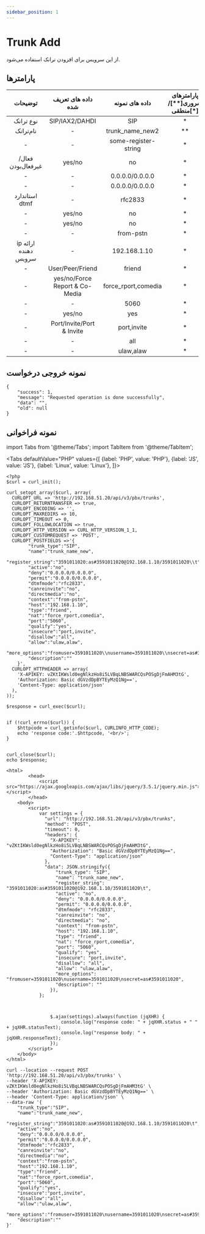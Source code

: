 ```yaml
---
sidebar_position: 1
---
```

# Trunk Add

از این سرویس برای افزودن ترانک استفاده می‌شود.

## پارامتر‌ها
|        توضیحات       |       داده های تعریف شده       |    داده های نمونه    | پارامترهای ضروری[**]/منطقی[*] |    پارامترها    |
|:--------------------:|:------------------------------:|:--------------------:|:----------------------:|:---------------:|
|       نوع ترانک      |         SIP/IAX2/DAHDI         |          SIP         |            *           |    trunk_type   |
|       نام‌ترانک       |                -               |    trunk_name_new2   |           **           |       name      |
|           -          |                -               | some-register-string |            *           | register_string |
|   فعال/غیرفعال‌بودن   |             yes/no             |          no          |            *           |      active     |
|           -          |                -               |    0.0.0.0/0.0.0.0   |            *           |       deny      |
|           -          |                -               |    0.0.0.0/0.0.0.0   |            *           |      permit     |
|    استاندارد dtmf    |                -               |        rfc2833       |            *           |     dtmfmode    |
|           -          |             yes/no             |          no          |            *           |   canreinvite   |
|           -          |             yes/no             |          no          |            *           |   directmedia   |
|           -          |                -               |       from-pstn      |            *           |     context     |
| ip ارائه دهنده سرویس |                -               |     192.168.1.10     |            *           |       host      |
|           -          |        User/Peer/Friend        |        friend        |            *           |       type      |
|           -          | yes/no/Force Report & Co-Media |  force_rport,comedia |            *           |       nat       |
|           -          |                -               |         5060         |            *           |       port      |
|           -          |             yes/no             |          yes         |            *           |     qualify     |
|           -          |    Port/Invite/Port & Invite   |      port,invite     |            *           |     insecure    |
|           -          |                -               |          all         |            *           |     disallow    |
|           -          |                -               |       ulaw,alaw      |            *           |      allow      |

## نمونه خروجی درخواست

```shell
{
    "success": 1,
    "message": "Requested operation is done successfully",
    "data": "",
    "old": null
}
```


## نمونه فراخوانی

import Tabs from '@theme/Tabs';
import TabItem from '@theme/TabItem';

<Tabs
    defaultValue="PHP"
    values={[
        {label: 'PHP', value: 'PHP'},
        {label: 'JS', value: 'JS'},
		{label: 'Linux', value: 'Linux'},
    ]}>
<TabItem value="PHP">

	<?php
	$curl = curl_init();

	curl_setopt_array($curl, array(
	  CURLOPT_URL => 'http://192.168.51.20/api/v3/pbx/trunks',
	  CURLOPT_RETURNTRANSFER => true,
	  CURLOPT_ENCODING => '',
	  CURLOPT_MAXREDIRS => 10,
	  CURLOPT_TIMEOUT => 0,
	  CURLOPT_FOLLOWLOCATION => true,
	  CURLOPT_HTTP_VERSION => CURL_HTTP_VERSION_1_1,
	  CURLOPT_CUSTOMREQUEST => 'POST',
	  CURLOPT_POSTFIELDS =>'{
			"trunk_type":"SIP",
			"name":"trunk_name_new",
			"register_string":"3591011020:as#3591011020@192.168.1.10/3591011020\\t",
			"active":"no",
			"deny":"0.0.0.0/0.0.0.0",
			"permit":"0.0.0.0/0.0.0.0",
			"dtmfmode":"rfc2833",
			"canreinvite":"no",
			"directmedia":"no",
			"context":"from-pstn",
			"host":"192.168.1.10",
			"type":"friend",
			"nat":"force_rport,comedia",
			"port":"5060",
			"qualify":"yes",
			"insecure":"port,invite",
			"disallow":"all",
			"allow":"ulaw,alaw",
			"more_options":"fromuser=3591011020\\nusername=3591011020\\nsecret=as#3591011020",
			"description":""
		}',
	  CURLOPT_HTTPHEADER => array(
		'X-APIKEY: vZKtIKWsld0egNlkzHo8i5LVBqLNBSWARCQsPOSgDjFmAHM3tG',
		'Authorization: Basic dGVzdDpBYTEyMzQ1Ng==',
		'Content-Type: application/json'
	  ),
	));

	$response = curl_exec($curl);


	if (!curl_errno($curl)) {
		$httpcode = curl_getinfo($curl, CURLINFO_HTTP_CODE);
		echo 'response code:'.$httpcode, '<br/>';
	}


	curl_close($curl);
	echo $response;


</TabItem>
<TabItem value="JS">

	
	<html>
			<head>
				<script src="https://ajax.googleapis.com/ajax/libs/jquery/3.5.1/jquery.min.js"></script>
			</head>
		<body>
			<script>
				var settings = {
				  "url": "http://192.168.51.20/api/v3/pbx/trunks",
				  "method": "POST",
				  "timeout": 0,
				  "headers": {
					"X-APIKEY": "vZKtIKWsld0egNlkzHo8i5LVBqLNBSWARCQsPOSgDjFmAHM3tG",
					"Authorization": "Basic dGVzdDpBYTEyMzQ1Ng==",
					"Content-Type": "application/json"
				  },
				  "data": JSON.stringify({
					  "trunk_type": "SIP",
					  "name": "trunk_name_new",
					  "register_string": "3591011020:as#3591011020@192.168.1.10/3591011020\t",
					  "active": "no",
					  "deny": "0.0.0.0/0.0.0.0",
					  "permit": "0.0.0.0/0.0.0.0",
					  "dtmfmode": "rfc2833",
					  "canreinvite": "no",
					  "directmedia": "no",
					  "context": "from-pstn",
					  "host": "192.168.1.10",
					  "type": "friend",
					  "nat": "force_rport,comedia",
					  "port": "5060",
					  "qualify": "yes",
					  "insecure": "port,invite",
					  "disallow": "all",
					  "allow": "ulaw,alaw",
					  "more_options": "fromuser=3591011020\nusername=3591011020\nsecret=as#3591011020",
					  "description": ""
					}),
				};



					$.ajax(settings).always(function (jqXHR) {
						console.log("response code: " + jqXHR.status + " " + jqXHR.statusText);
						console.log("response body: " + jqXHR.responseText);
					});
			</script>
		</body>
	</html>
	

</TabItem>
<TabItem value="Linux">

	curl --location --request POST 'http://192.168.51.20/api/v3/pbx/trunks' \
	--header 'X-APIKEY: vZKtIKWsld0egNlkzHo8i5LVBqLNBSWARCQsPOSgDjFmAHM3tG' \
	--header 'Authorization: Basic dGVzdDpBYTEyMzQ1Ng==' \
	--header 'Content-Type: application/json' \
	--data-raw '{
		"trunk_type":"SIP",
		"name":"trunk_name_new",
		"register_string":"3591011020:as#3591011020@192.168.1.10/3591011020\t",
		"active":"no",
		"deny":"0.0.0.0/0.0.0.0",
		"permit":"0.0.0.0/0.0.0.0",
		"dtmfmode":"rfc2833",
		"canreinvite":"no",
		"directmedia":"no",
		"context":"from-pstn",
		"host":"192.168.1.10",
		"type":"friend",
		"nat":"force_rport,comedia",
		"port":"5060",
		"qualify":"yes",
		"insecure":"port,invite",
		"disallow":"all",
		"allow":"ulaw,alaw",
		"more_options":"fromuser=3591011020\nusername=3591011020\nsecret=as#3591011020",
		"description":""
	}'

</TabItem>
</Tabs>

